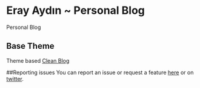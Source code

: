 # Eray Aydın ~ Personal Blog

Personal Blog

## Base Theme
Theme based [Clean Blog](https://github.com/IronSummitMedia/startbootstrap-clean-blog-jekyll)

##Reporting issues
You can report an issue or request a feature [here](http://github.com/erayaydin/erayaydin.github.io/issues) or on [twitter](http://twitter.com/imlinuxbitch).
